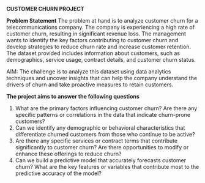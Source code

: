 **CUSTOMER CHURN PROJECT**

**Problem Statement**
The problem at hand is to analyze customer churn for a telecommunications company. The company is experiencing a high rate of customer churn, resulting in significant revenue loss. The management wants to identify the key factors contributing to customer churn and develop strategies to reduce churn rate and increase customer retention. The dataset provided includes information about customers, such as demographics, service usage, contract details, and customer churn status.

AIM: The challenge is to analyze this dataset using data analytics techniques and uncover insights that can help the company understand the drivers of churn and take proactive measures to retain customers.

**The project aims to answer the following questions**
1. What are the primary factors influencing customer churn? Are there any specific patterns or correlations in the data that indicate churn-prone customers?
2. Can we identify any demographic or behavioral characteristics that differentiate churned customers from those who continue to be active?
3. Are there any specific services or contract terms that contribute significantly to customer churn? Are there opportunities to modify or enhance these offerings to reduce churn?
4. Can we build a predictive model that accurately forecasts customer churn? What are the key features or variables that contribute most to the predictive accuracy of the model?
